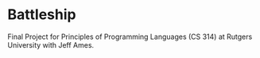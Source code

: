 # Battleship
Final Project for Principles of Programming Languages (CS 314) at Rutgers University with Jeff Ames.
